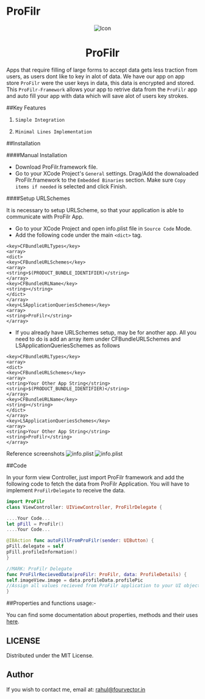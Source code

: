 # ProFilr
<p align="center">
<img src="https://github.com/rahulbelekar/ProFilr/blob/master/Resources/Icon.png" alt="Icon"/>
</p>
<H1 align="center">ProFilr</H1>

Apps that require filling of large forms to accept data gets less traction from users, as users dont like to key in alot of data. We have our app on app store `ProFilr` were the user keys in data, this data is encrypted and stored. This `ProFilr-Framework` allows your app to retrive data from the `ProFilr` app and auto fill your app with data which will save alot of users key strokes.


##Key Features

1) `Simple Integration`

2) `Minimal Lines Implementation`

##Installation

####Manual Installation
- Download ProFilr.framework file.
- Go to your XCode Project's `General` settings. Drag/Add the downaloaded ProFilr.framework to the `Embedded Binaries` section. Make sure `Copy items if needed` is selected and click Finish.

####Setup URLSchemes

It is necessary to setup URLScheme, so that your application is able to communicate with ProFilr App.

- Go to your XCode Project and open info.plist file in `Source Code` Mode.
- Add the following code under the main `<dict>` tag.
```URLScheme
<key>CFBundleURLTypes</key>
<array>
<dict>
<key>CFBundleURLSchemes</key>
<array>
<string>$(PRODUCT_BUNDLE_IDENTIFIER)</string>
</array>
<key>CFBundleURLName</key>
<string></string>
</dict>
</array>
<key>LSApplicationQueriesSchemes</key>
<array>
<string>ProFilr</string>
</array>
```

- If you already have URLSchemes setup, may be for another app. All you need to do is add an array item under CFBundleURLSchemes and  LSApplicationQueriesSchemes as follows

```URLScheme
<key>CFBundleURLTypes</key>
<array>
<dict>
<key>CFBundleURLSchemes</key>
<array>
<string>Your Other App String</string>
<string>$(PRODUCT_BUNDLE_IDENTIFIER)</string>
</array>
<key>CFBundleURLName</key>
<string></string>
</dict>
</array>
<key>LSApplicationQueriesSchemes</key>
<array>
<string>Your Other App String</string>
<string>ProFilr</string>
</array>
```

Reference screenshots
![info.plist](https://github.com/rahulbelekar/ProFilr/blob/master/Resources/URLScheme1.png)
![info.plist](https://github.com/rahulbelekar/ProFilr/blob/master/Resources/URLScheme2.png)

##Code

In your form view Controller, just import ProFilr framework and add the following code to fetch the data from ProFilr Application. You will have to implement `ProFilrDelegate` to receive the data.

```swift
import ProFilr
class ViewController: UIViewController, ProFilrDelegate {

....Your Code...
let pFill = ProFilr()
....Your Code...

@IBAction func autoFillFromProFilr(sender: UIButton) {
pFill.delegate = self
pFill.profileInformation()
}

//MARK: ProFilr Delegate
func ProFilrRecievedData(proFilr: ProFilr, data: ProfileDetails) {
self.imageView.image = data.profileData.profilePic
//Assign all values recieved from ProFilr application to your UI objects
}
```

##Properties and functions usage:-

You can find some documentation about properties, methods and their uses [here]().


LICENSE
---
Distributed under the MIT License.

Author
---
If you wish to contact me, email at: rahul@fourvector.in